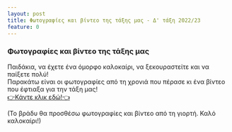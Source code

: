 ```yaml
---
layout: post
title: Φωτογραφίες και βίντεο της τάξης μας - Δ' τάξη 2022/23
feature: 0
---
```


### Φωτογραφίες και βίντεο της τάξης μας
Παιδάκια, να έχετε ένα όμορφο καλοκαίρι, να ξεκουραστείτε και να παίξετε πολύ!  
Παρακάτω είναι οι φωτογραφίες από τη χρονιά που πέρασε κι ένα βίντεο που έφτιαξα για την τάξη μας!  
[👉Κάντε κλικ εδώ!👈](https://forms.gle/42ZcNtmtswNuoqfb8)  
  
(Το βράδυ θα προσθέσω φωτογραφίες και βίντεο από τη γιορτή. Καλό καλοκαίρι!)
